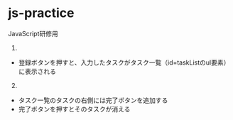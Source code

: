 # js-practice
JavaScript研修用

1. 
 * 登録ボタンを押すと、入力したタスクがタスク一覧（id=taskListのul要素）に表示される
2. 
 * タスク一覧のタスクの右側には完了ボタンを追加する
 * 完了ボタンを押すとそのタスクが消える

